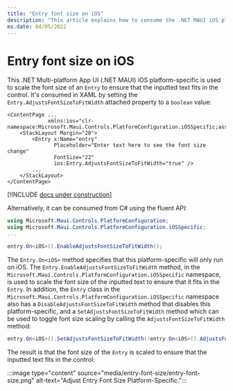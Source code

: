 ```yaml
---
title: "Entry font size on iOS"
description: "This article explains how to consume the .NET MAUI iOS platform-specific that scales the font size of an Entry."
ms.date: 04/05/2022
---
```


# Entry font size on iOS

This .NET Multi-platform App UI (.NET MAUI) iOS platform-specific is used to scale the font size of an `Entry` to ensure that the inputted text fits in the control. It's consumed in XAML by setting the `Entry.AdjustsFontSizeToFitWidth` attached property to a `boolean` value:

```xaml
<ContentPage ...
             xmlns:ios="clr-namespace:Microsoft.Maui.Controls.PlatformConfiguration.iOSSpecific;assembly=Microsoft.Maui.Controls"
    <StackLayout Margin="20">
        <Entry x:Name="entry"
               Placeholder="Enter text here to see the font size change"
               FontSize="22"
               ios:Entry.AdjustsFontSizeToFitWidth="true" />
        ...
    </StackLayout>
</ContentPage>
```

[!INCLUDE [docs under construction](~/includes/preview-note.md)]

Alternatively, it can be consumed from C# using the fluent API:

```csharp
using Microsoft.Maui.Controls.PlatformConfiguration;
using Microsoft.Maui.Controls.PlatformConfiguration.iOSSpecific;
...

entry.On<iOS>().EnableAdjustsFontSizeToFitWidth();
```

The `Entry.On<iOS>` method specifies that this platform-specific will only run on iOS. The `Entry.EnableAdjustsFontSizeToFitWidth` method, in the `Microsoft.Maui.Controls.PlatformConfiguration.iOSSpecific` namespace, is used to scale the font size of the inputted text to ensure that it fits in the `Entry`. In addition, the `Entry` class in the `Microsoft.Maui.Controls.PlatformConfiguration.iOSSpecific` namespace also has a `DisableAdjustsFontSizeToFitWidth` method that disables this platform-specific, and a `SetAdjustsFontSizeToFitWidth` method which can be used to toggle font size scaling by calling the `AdjustsFontSizeToFitWidth` method:

```csharp
entry.On<iOS>().SetAdjustsFontSizeToFitWidth(!entry.On<iOS>().AdjustsFontSizeToFitWidth());
```

The result is that the font size of the `Entry` is scaled to ensure that the inputted text fits in the control:

:::image type="content" source="media/entry-font-size/entry-font-size.png" alt-text="Adjust Entry Font Size Platform-Specific.":::
